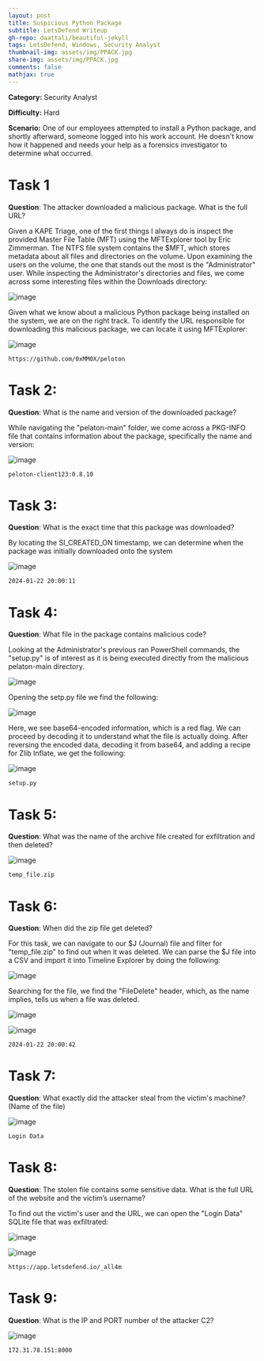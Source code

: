 ```yaml
---
layout: post
title: Suspicious Python Package
subtitle: LetsDefend Writeup
gh-repo: daattali/beautiful-jekyll
tags: LetsDefend, Windows, Security Analyst
thumbnail-img: assets/img/PPACK.jpg
share-img: assets/img/PPACK.jpg
comments: false
mathjax: true
---
```

**Category:** Security Analyst

**Difficulty:** Hard

**Scenario:** One of our employees attempted to install a Python package, and shortly afterward, someone logged into his work account. He doesn't know how it happened and needs your help as a forensics investigator to determine what occurred.

# Task 1
**Question**: The attacker downloaded a malicious package. What is the full URL?

Given a KAPE Triage, one of the first things I always do is inspect the provided Master File Table (MFT) using the MFTExplorer tool by Eric Zimmerman. The NTFS file system contains the $MFT, which stores metadata about all files and directories on the volume. Upon examining the users on the volume, the one that stands out the most is the "Administrator" user. While inspecting the Administrator's directories and files, we come across some interesting files within the Downloads directory:

![image](/assets/img/SPF1.png)

Given what we know about a malicious Python package being installed on the system, we are on the right track. To identify the URL responsible for downloading this malicious package, we can locate it using MFTExplorer:

![image](/assets/img/SPF2.png)

~~~
https://github.com/0xMM0X/peloton
~~~

# Task 2: 
**Question**: What is the name and version of the downloaded package?

While navigating the "pelaton-main" folder, we come across a PKG-INFO file that contains information about the package, specifically the name and version:

![image](/assets/img/SPF3.png)

~~~
peloton-client123:0.8.10
~~~

# Task 3:
**Question**: What is the exact time that this package was downloaded?

By locating the SI_CREATED_ON timestamp, we can determine when the package was initially downloaded onto the system

![image](/assets/img/SPF4.png)

~~~
2024-01-22 20:00:11
~~~

# Task 4: 
**Question**: What file in the package contains malicious code?

Looking at the Administrator's previous ran PowerShell commands, the "setup.py" is of interest as it is being executed directly from the malicious pelaton-main  directory. 

![image](/assets/img/SPF5.png)

Opening the setp.py file we find the following: 

![image](/assets/img/SPF6.png)

Here, we see base64-encoded information, which is a red flag. We can proceed by decoding it to understand what the file is actually doing. After reversing the encoded data, decoding it from base64, and adding a recipe for Zlib Inflate, we get the following:

![image](/assets/img/SPF7.png)

~~~
setup.py
~~~

# Task 5:
**Question**: What was the name of the archive file created for exfiltration and then deleted?

![image](/assets/img/SPF8.png)

~~~
temp_file.zip
~~~

# Task 6: 
**Question**: When did the zip file get deleted?

For this task, we can navigate to our $J (Journal) file and filter for "temp_file.zip" to find out when it was deleted. We can parse the $J file into a CSV and import it into Timeline Explorer by doing the following:

![image](/assets/img/SPF9.png)

Searching for the file, we find the "FileDelete" header, which, as the name implies, tells us when a file was deleted.

![image](/assets/img/SPF10.png)

![image](/assets/img/SPF11.png)

~~~
2024-01-22 20:00:42
~~~

# Task 7: 
**Question**: What exactly did the attacker steal from the victim's machine? (Name of the file)

![image](/assets/img/SPF12.png)

~~~
Login Data
~~~

# Task 8: 
**Question**: The stolen file contains some sensitive data. What is the full URL of the website and the victim’s username?

To find out the victim's user and the URL, we can open the "Login Data" SQLite file that was exfiltrated:

![image](/assets/img/SPF13.png)

![image](/assets/img/SPF14.png)

~~~
https://app.letsdefend.io/_all4m
~~~

# Task 9: 
**Question**: What is the IP and PORT number of the attacker C2?

![image](/assets/img/SPF15.png)

~~~
172.31.78.151:8000
~~~

